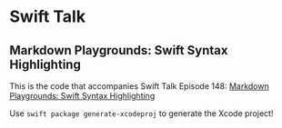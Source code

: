 # Swift Talk
## Markdown Playgrounds: Swift Syntax Highlighting

This is the code that accompanies Swift Talk Episode 148: [Markdown Playgrounds: Swift Syntax Highlighting](https://talk.objc.io/episodes/S01E149-swift-syntax-highlighting)

Use `swift package generate-xcodeproj` to generate the Xcode project!
